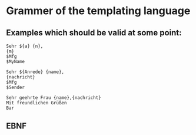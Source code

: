 # Grammer of the templating language

## Examples which should be valid at some point:

```
Sehr ${a} {n},
{m}
$Mfg
$MyName  
```
```
Sehr ${Anrede} {name},
{nachricht}
$Mfg
$Sender
```
```
Sehr geehrte Frau {name},{nachricht}
Mit freundlichen Grüßen
Bar
```

## EBNF
<template> ::= (<text> | <key> | <option> | <constant>)+
<text>     ::= <ws>? <char> (<char> | <ws>)*
<key>      ::= "{" <ident> "}"                             /* case 1 */ 
<option>   ::= "$" <key>                                   /* case 1 */
<constant> ::= "$" <ident>                                 /* case 1 */
<ident>    ::= <char>+
<ws>       ::= (" " | "\t" | "\n")+
<char>     ::= ([A-Z] | [a-z])

## Implementation of different production rules

### Case 1: <A> ::= terminal <B> terminal ...
```rust
fn A(scanner: &mut Scanner) -> Result<(), ParseError> {
  scanner.take(terminal)?;
  B(scanner)?;
  scanner.take(terminal)?;
  Ok(())
}
```
### Case 2: <A> ::= "b" | "c"
```rust
fn A(scanner: &mut Scanner) -> Result<(), ParseError> {
  scanner.transform(|character| match character {
    'b' => Ok(()),
    'c' => Ok(()),
  })
}
```

